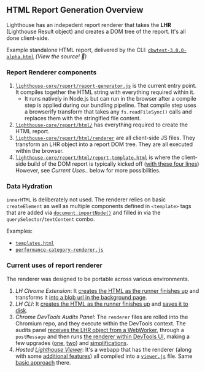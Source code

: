 ## HTML Report Generation Overview

Lighthouse has an indepedent report renderer that takes the **LHR** (Lighthouse Result object) and creates a DOM tree of the report. It's all done client-side.

Example standalone HTML report, delivered by the CLI: [`dbwtest-3.0.0-alpha.html`](https://googlechrome.github.io/lighthouse/reports/dbwtest-3.0.0-alpha.html) _(View the source! 📖)_

### Report Renderer components

1. [`lighthouse-core/report/report-generator.js`](https://github.com/GoogleChrome/lighthouse/blob/master/lighthouse-core/report/report-generator.js) is the current entry point. It compiles together the HTML string with everything required within it.
   - It runs natively in Node.js but can run in the browser after a compile step is applied during our bundling pipeline. That compile step uses a browserify transform that takes any `fs.readFileSync()` calls and replaces them with the stringified file content.
1. [`lighthouse-core/report/html/`](https://github.com/GoogleChrome/lighthouse/tree/master/lighthouse-core/report/html) has everything required to create the HTML report.
1. [`lighthouse-core/report/html/renderer`](https://github.com/GoogleChrome/lighthouse/tree/master/lighthouse-core/report/html/renderer) are all client-side JS files. They transform an LHR object into a report DOM tree. They are all executed within the browser.
1. [`lighthouse-core/report/html/report-template.html`](https://github.com/GoogleChrome/lighthouse/blob/master/lighthouse-core/report/html/report-template.html) is where the client-side build of the DOM report is typically kicked off ([with these four lines](https://github.com/GoogleChrome/lighthouse/blob/63c999789dc08b9a3b56b22f25f478f13050da29/lighthouse-core/report/html/report-template.html#L27-L31)) However, see _Current Uses.._ below for more possibilities.


### Data Hydration
`innerHTML` is deliberately not used. The renderer relies on basic `createElement` as well as multiple components defined in `<template>` tags that are added via [`document.importNode()`](https://developer.mozilla.org/en-US/docs/Web/API/Document/importNode) and filled in via the `querySelector`/`textContent` combo.

Examples:

* [`templates.html`](https://github.com/GoogleChrome/lighthouse/blob/master/lighthouse-core/report/html/templates.html)
* [`performance-category-renderer.js`](https://github.com/GoogleChrome/lighthouse/blob/master/lighthouse-core/report/html/renderer/performance-category-renderer.js)

### Current uses of report renderer

The renderer was designed to be portable across various environments.

1. _LH Chrome Extension_: It [creates the HTML as the runner finishes up](https://github.com/GoogleChrome/lighthouse/blob/440155cdda377c458c0efce006bc3a69ce2a351c/lighthouse-core/runner.js#L137-L138) and transforms it [into a blob url in the background page](https://github.com/GoogleChrome/lighthouse/blob/440155cdda377c458c0efce006bc3a69ce2a351c/lighthouse-extension/app/src/lighthouse-ext-background.js#L129-L143).
1. _LH CLI_: It [creates the HTML as the runner finishes up](https://github.com/GoogleChrome/lighthouse/blob/440155cdda377c458c0efce006bc3a69ce2a351c/lighthouse-core/runner.js#L137-L138) and [saves it to disk](https://github.com/GoogleChrome/lighthouse/blob/440155cdda377c458c0efce006bc3a69ce2a351c/lighthouse-cli/printer.js#L71-L92).
1. _Chrome DevTools Audits Panel_: The `renderer` files are rolled into the Chromium repo, and they execute within the DevTools context. The audits panel [receives the LHR object from a WebWorker](https://github.com/ChromeDevTools/devtools-frontend/blob/master/front_end/audits2/Audits2ProtocolService.js#L27-L35), through a `postMessage` and then runs [the renderer within DevTools UI](https://github.com/ChromeDevTools/devtools-frontend/blob/fee00605cada877c1f8e3aae758a0f8d05b64476/front_end/audits2/Audits2Panel.js#L519-L542), making a few upgrades ([one](https://github.com/ChromeDevTools/devtools-frontend/blob/fee00605cada877c1f8e3aae758a0f8d05b64476/front_end/audits2/Audits2Panel.js#L570-L583), [two](https://github.com/ChromeDevTools/devtools-frontend/blob/fee00605cada877c1f8e3aae758a0f8d05b64476/front_end/audits2/Audits2Panel.js#L596-L637)) and [simplifications](https://github.com/ChromeDevTools/devtools-frontend/blob/fee00605cada877c1f8e3aae758a0f8d05b64476/front_end/audits2/Audits2Panel.js#L275-L304).
1. _Hosted [Lighthouse Viewer](https://googlechrome.github.io/lighthouse/viewer/)_: It's a webapp that has the renderer (along with some [additional features](https://github.com/GoogleChrome/lighthouse/blob/master/lighthouse-core/report/html/renderer/report-ui-features.js)) all compiled into a [`viewer.js`](https://googlechrome.github.io/lighthouse/viewer/src/viewer.js) file. Same [basic approach](https://github.com/GoogleChrome/lighthouse/blob/440155cdda377c458c0efce006bc3a69ce2a351c/lighthouse-viewer/app/src/lighthouse-report-viewer.js#L116-L117) there.
